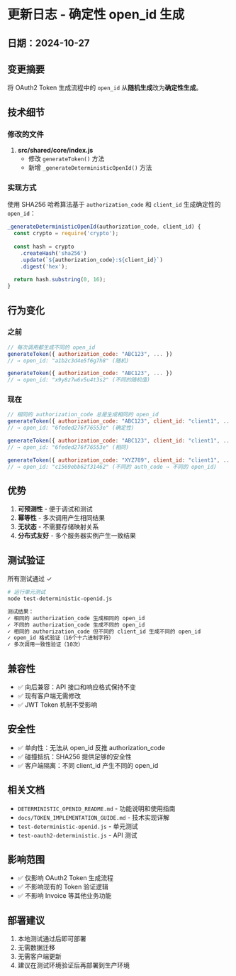 # 更新日志 - 确定性 open_id 生成

## 日期：2024-10-27

## 变更摘要

将 OAuth2 Token 生成流程中的 `open_id` 从**随机生成**改为**确定性生成**。

## 技术细节

### 修改的文件

1. **src/shared/core/index.js**
   - 修改 `generateToken()` 方法
   - 新增 `_generateDeterministicOpenId()` 方法

### 实现方式

使用 SHA256 哈希算法基于 `authorization_code` 和 `client_id` 生成确定性的 `open_id`：

```javascript
_generateDeterministicOpenId(authorization_code, client_id) {
  const crypto = require('crypto');
  
  const hash = crypto
    .createHash('sha256')
    .update(`${authorization_code}:${client_id}`)
    .digest('hex');
  
  return hash.substring(0, 16);
}
```

## 行为变化

### 之前
```javascript
// 每次调用都生成不同的 open_id
generateToken({ authorization_code: "ABC123", ... })
// → open_id: "a1b2c3d4e5f6g7h8" (随机)

generateToken({ authorization_code: "ABC123", ... })
// → open_id: "x9y8z7w6v5u4t3s2" (不同的随机值)
```

### 现在
```javascript
// 相同的 authorization_code 总是生成相同的 open_id
generateToken({ authorization_code: "ABC123", client_id: "client1", ... })
// → open_id: "6feded276f76553e" (确定性)

generateToken({ authorization_code: "ABC123", client_id: "client1", ... })
// → open_id: "6feded276f76553e" (相同)

generateToken({ authorization_code: "XYZ789", client_id: "client1", ... })
// → open_id: "c1569ebb62f31462" (不同的 auth_code → 不同的 open_id)
```

## 优势

1. **可预测性** - 便于调试和测试
2. **幂等性** - 多次调用产生相同结果
3. **无状态** - 不需要存储映射关系
4. **分布式友好** - 多个服务器实例产生一致结果

## 测试验证

所有测试通过 ✓

```bash
# 运行单元测试
node test-deterministic-openid.js

测试结果：
✓ 相同的 authorization_code 生成相同的 open_id
✓ 不同的 authorization_code 生成不同的 open_id
✓ 相同的 authorization_code 但不同的 client_id 生成不同的 open_id
✓ open_id 格式验证（16个十六进制字符）
✓ 多次调用一致性验证（10次）
```

## 兼容性

- ✅ 向后兼容：API 接口和响应格式保持不变
- ✅ 现有客户端无需修改
- ✅ JWT Token 机制不受影响

## 安全性

- ✅ 单向性：无法从 open_id 反推 authorization_code
- ✅ 碰撞抵抗：SHA256 提供足够的安全性
- ✅ 客户端隔离：不同 client_id 产生不同的 open_id

## 相关文档

- `DETERMINISTIC_OPENID_README.md` - 功能说明和使用指南
- `docs/TOKEN_IMPLEMENTATION_GUIDE.md` - 技术实现详解
- `test-deterministic-openid.js` - 单元测试
- `test-oauth2-deterministic.js` - API 测试

## 影响范围

- ✅ 仅影响 OAuth2 Token 生成流程
- ✅ 不影响现有的 Token 验证逻辑
- ✅ 不影响 Invoice 等其他业务功能

## 部署建议

1. 本地测试通过后即可部署
2. 无需数据迁移
3. 无需客户端更新
4. 建议在测试环境验证后再部署到生产环境
